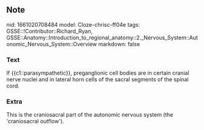 ## Note
nid: 1661020708484
model: Cloze-chrisc-ff04e
tags: GSSE::!Contributor::Richard_Ryan, GSSE::Anatomy::Introduction_to_regional_anatomy::2._Nervous_System::Autonomic_Nervous_System::Overview
markdown: false

### Text
<div class='toggle'>
  If {{c1::parasympathetic}}, preganglionic cell bodies are in
  certain cranial nerve nuclei and in lateral horn cells of the
  sacral segments of the spinal cord.
</div>

### Extra
<p id="072c3061-c6fb-485d-9129-7fa2f7c32926" class="">This is the
craniosacral part of the autonomic nervous system (the
'craniosacral outflow').
